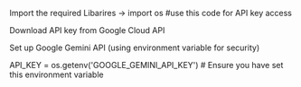 Import the required Libarires
-> import os #use this code for API key access

Download API key from Google Cloud API

Set up Google Gemini API (using environment variable for security)

API_KEY = os.getenv('GOOGLE_GEMINI_API_KEY')  # Ensure you have set this environment variable
